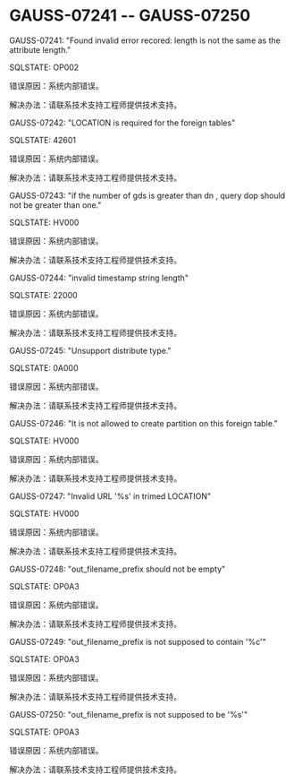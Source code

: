 # GAUSS-07241 -- GAUSS-07250<a name="ZH-CN_TOPIC_0302073360"></a>

GAUSS-07241: "Found invalid error recored: length is not the same as the attribute length."

SQLSTATE: OP002

错误原因：系统内部错误。

解决办法：请联系技术支持工程师提供技术支持。

GAUSS-07242: "LOCATION is required for the foreign tables"

SQLSTATE: 42601

错误原因：系统内部错误。

解决办法：请联系技术支持工程师提供技术支持。

GAUSS-07243: "if the number of gds is greater than dn , query dop should not be greater than one."

SQLSTATE: HV000

错误原因：系统内部错误。

解决办法：请联系技术支持工程师提供技术支持。

GAUSS-07244: "invalid timestamp string length"

SQLSTATE: 22000

错误原因：系统内部错误。

解决办法：请联系技术支持工程师提供技术支持。

GAUSS-07245: "Unsupport distribute type."

SQLSTATE: 0A000

错误原因：系统内部错误。

解决办法：请联系技术支持工程师提供技术支持。

GAUSS-07246: "It is not allowed to create partition on this foreign table."

SQLSTATE: HV000

错误原因：系统内部错误。

解决办法：请联系技术支持工程师提供技术支持。

GAUSS-07247: "Invalid URL '%s' in trimed LOCATION"

SQLSTATE: HV000

错误原因：系统内部错误。

解决办法：请联系技术支持工程师提供技术支持。

GAUSS-07248: "out\_filename\_prefix should not be empty"

SQLSTATE: OP0A3

错误原因：系统内部错误。

解决办法：请联系技术支持工程师提供技术支持。

GAUSS-07249: "out\_filename\_prefix is not supposed to contain '%c'"

SQLSTATE: OP0A3

错误原因：系统内部错误。

解决办法：请联系技术支持工程师提供技术支持。

GAUSS-07250: "out\_filename\_prefix is not supposed to be '%s'"

SQLSTATE: OP0A3

错误原因：系统内部错误。

解决办法：请联系技术支持工程师提供技术支持。

